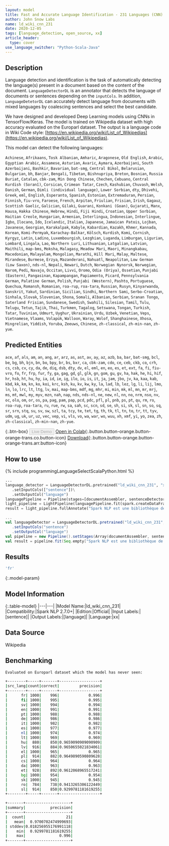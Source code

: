 ```yaml
---
layout: model
title: Fast and Accurate Language Identification - 231 Languages (CNN)
author: John Snow Labs
name: ld_wiki_cnn_231
date: 2020-12-05
tags: [language_detection, open_source, xx]
article_header:
  type: cover
use_language_switcher: "Python-Scala-Java"
---
```


## Description

Language detection and identification is the task of automatically detecting the language(s) present in a document based on the content of the document. ``LanguageDetectorDL`` is an annotator that detects the language of documents or sentences depending on the ``inputCols``. In addition, ``LanguageDetetorDL`` can accurately detect language from documents with mixed languages by coalescing sentences and select the best candidate.

We have designed and developed Deep Learning models using CNNs in TensorFlow/Keras. The model is trained on Wikipedia dataset with high accuracy evaluated on the Europarl dataset. The output is a language code in Wiki Code style: [https://en.wikipedia.org/wiki/List_of_Wikipedias](https://en.wikipedia.org/wiki/List_of_Wikipedias).

This model can detect the following languages:

`Achinese`, `Afrikaans`, `Tosk Albanian`, `Amharic`, `Aragonese`, `Old English`, `Arabic`, `Egyptian Arabic`, `Assamese`, `Asturian`, `Avaric`, `Aymara`, `Azerbaijani`, `South Azerbaijani`, `Bashkir`, `Bavarian`, `bat-smg`, `Central Bikol`, `Belarusian`, `Bulgarian`, `bh`, `Banjar`, `Bengali`, `Tibetan`, `Bishnupriya`, `Breton`, `Bosnian`, `Russia Buriat`, `Catalan`, `cbk-zam`, `Min Dong Chinese`, `Chechen`, `Cebuano`, `Central Kurdish (Soranî)`, `Corsican`, `Crimean Tatar`, `Czech`, `Kashubian`, `Chuvash`, `Welsh`, `Danish`, `German`, `Dimli (individual language)`, `Lower Sorbian`, `dty`, `Dhivehi`, `Greek`, `eml`, `English`, `Esperanto`, `Spanish`, `Estonian`, `Extremaduran`, `Persian`, `Finnish`, `fiu-vro`, `Faroese`, `French`, `Arpitan`, `Friulian`, `Frisian`, `Irish`, `Gagauz`, `Scottish Gaelic`, `Galician`, `Gilaki`, `Guarani`, `Konkani (Goan)`, `Gujarati`, `Manx`, `Hausa`, `Hakka Chinese`, `Hebrew`, `Hindi`, `Fiji Hindi`, `Croatian`, `Upper Sorbian`, `Haitian Creole`, `Hungarian`, `Armenian`, `Interlingua`, `Indonesian`, `Interlingue`, `Igbo`, `Ilocano`, `Ido`, `Icelandic`, `Italian`, `Japanese`, `Jamaican Patois`, `Lojban`, `Javanese`, `Georgian`, `Karakalpak`, `Kabyle`, `Kabardian`, `Kazakh`, `Khmer`, `Kannada`, `Korean`, `Komi-Permyak`, `Karachay-Balkar`, `Kölsch`, `Kurdish`, `Komi`, `Cornish`, `Kyrgyz`, `Latin`, `Ladino`, `Luxembourgish`, `Lezghian`, `Luganda`, `Limburgan`, `Ligurian`, `Lombard`, `Lingala`, `Lao`, `Northern Luri`, `Lithuanian`, `Latgalian`, `Latvian`, `Maithili`, `map-bms`, `Moksha`, `Malagasy`, `Meadow Mari`, `Maori`, `Minangkabau`, `Macedonian`, `Malayalam`, `Mongolian`, `Marathi`, `Hill Mari`, `Malay`, `Maltese`, `Mirandese`, `Burmese`, `Erzya`, `Mazanderani`, `Nahuatl`, `Neapolitan`, `Low German (Low Saxon)`, `nds-nl`, `Nepali`, `Newari`, `Dutch`, `Norwegian Nynorsk`, `Norwegian`, `Narom`, `Pedi`, `Navajo`, `Occitan`, `Livvi`, `Oromo`, `Odia (Oriya)`, `Ossetian`, `Punjabi (Eastern)`, `Pangasinan`, `Kapampangan`, `Papiamento`, `Picard`, `Pennsylvania German`, `Palatine German`, `Polish`, `Punjabi (Western)`, `Pashto`, `Portuguese`, `Quechua`, `Romansh`, `Romanian`, `roa-rup`, `roa-tara`, `Russian`, `Rusyn`, `Kinyarwanda`, `Sanskrit`, `Yakut`, `Sardinian`, `Sicilian`, `Sindhi`, `Northern Sami`, `Serbo-Croatian`, `Sinhala`, `Slovak`, `Slovenian`, `Shona`, `Somali`, `Albanian`, `Serbian`, `Sranan Tongo`, `Saterland Frisian`, `Sundanese`, `Swedish`, `Swahili`, `Silesian`, `Tamil`, `Tulu`, `Telugu`, `Tetun`, `Tajik`, `Thai`, `Turkmen`, `Tagalog`, `Setswana`, `Tongan`, `Turkish`, `Tatar`, `Tuvinian`, `Udmurt`, `Uyghur`, `Ukrainian`, `Urdu`, `Uzbek`, `Venetian`, `Veps`, `Vietnamese`, `Vlaams`, `Volapük`, `Walloon`, `Waray`, `Wolof`, `Shanghainese`, `Xhosa`, `Mingrelian`, `Yiddish`, `Yoruba`, `Zeeuws`, `Chinese`, `zh-classical`, `zh-min-nan`, `zh-yue`.

## Predicted Entities

`ace`, `af`, `als`, `am`, `an`, `ang`, `ar`, `arz`, `as`, `ast`, `av`, `ay`, `az`, `azb`, `ba`, `bar`, `bat-smg`, `bcl`, `be`, `bg`, `bh`, `bjn`, `bn`, `bo`, `bpy`, `br`, `bs`, `bxr`, `ca`, `cbk-zam`, `cdo`, `ce`, `ceb`, `ckb`, `co`, `crh`, `cs`, `csb`, `cv`, `cy`, `da`, `de`, `diq`, `dsb`, `dty`, `dv`, `el`, `eml`, `en`, `eo`, `es`, `et`, `ext`, `fa`, `fi`, `fiu-vro`, `fo`, `fr`, `frp`, `fur`, `fy`, `ga`, `gag`, `gd`, `gl`, `glk`, `gn`, `gom`, `gu`, `gv`, `ha`, `hak`, `he`, `hi`, `hif`, `hr`, `hsb`, `ht`, `hu`, `hy`, `ia`, `id`, `ie`, `ig`, `ilo`, `io`, `is`, `it`, `ja`, `jam`, `jbo`, `jv`, `ka`, `kaa`, `kab`, `kbd`, `kk`, `km`, `kn`, `ko`, `koi`, `krc`, `ksh`, `ku`, `kv`, `kw`, `ky`, `la`, `lad`, `lb`, `lez`, `lg`, `li`, `lij`, `lmo`, `ln`, `lo`, `lrc`, `lt`, `ltg`, `lv`, `mai`, `map-bms`, `mdf`, `mg`, `mhr`, `mi`, `min`, `mk`, `ml`, `mn`, `mr`, `mrj`, `ms`, `mt`, `mwl`, `my`, `myv`, `mzn`, `nah`, `nap`, `nds`, `nds-nl`, `ne`, `new`, `nl`, `nn`, `no`, `nrm`, `nso`, `nv`, `oc`, `olo`, `om`, `or`, `os`, `pa`, `pag`, `pam`, `pap`, `pcd`, `pdc`, `pfl`, `pl`, `pnb`, `ps`, `pt`, `qu`, `rm`, `ro`, `roa-rup`, `roa-tara`, `ru`, `rue`, `rw`, `sa`, `sah`, `sc`, `scn`, `sd`, `se`, `sh`, `si`, `sk`, `sl`, `sn`, `so`, `sq`, `sr`, `srn`, `stq`, `su`, `sv`, `sw`, `szl`, `ta`, `tcy`, `te`, `tet`, `tg`, `th`, `tk`, `tl`, `tn`, `to`, `tr`, `tt`, `tyv`, `udm`, `ug`, `uk`, `ur`, `uz`, `vec`, `vep`, `vi`, `vls`, `vo`, `wa`, `war`, `wo`, `wuu`, `xh`, `xmf`, `yi`, `yo`, `zea`, `zh`, `zh-classical`, `zh-min-nan`, `zh-yue`.

{:.btn-box}
<button class="button button-orange" disabled>Live Demo</button>
[Open in Colab](https://githubtocolab.com/JohnSnowLabs/spark-nlp-workshop/blob/master/jupyter/annotation/english/language-detection/Language_Detection_and_Indentification.ipynb){:.button.button-orange.button-orange-trans.co.button-icon}
[Download](https://s3.amazonaws.com/auxdata.johnsnowlabs.com/public/models/ld_wiki_cnn_231_xx_2.7.0_2.4_1607183625658.zip){:.button.button-orange.button-orange-trans.arr.button-icon}

## How to use

<div class="tabs-box" markdown="1">
{% include programmingLanguageSelectScalaPython.html %}

```python
...
language_detector = LanguageDetectorDL.pretrained("ld_wiki_cnn_231", "xx")\
   .setInputCols(["sentence"])\
   .setOutputCol("language")
languagePipeline = Pipeline(stages=[documentAssembler, sentenceDetector, language_detector])
light_pipeline = LightPipeline(languagePipeline.fit(spark.createDataFrame([['']]).toDF("text")))
result = light_pipeline.fullAnnotate("Spark NLP est une bibliothèque de traitement de texte open source pour le traitement avancé du langage naturel pour les langages de programmation Python, Java et Scala.")
```
```scala
...
val languageDetector = LanguageDetectorDL.pretrained("ld_wiki_cnn_231", "xx")
   .setInputCols("sentence")
   .setOutputCol("language")
val pipeline = new Pipeline().setStages(Array(documentAssembler, sentenceDetector, languageDetector))
val result = pipeline.fit(Seq.empty["Spark NLP est une bibliothèque de traitement de texte open source pour le traitement avancé du langage naturel pour les langages de programmation Python, Java et Scala."].toDS.toDF("text")).transform(data)
```

</div>

## Results

```bash
'fr'
```

{:.model-param}
## Model Information

{:.table-model}
|---|---|
|Model Name:|ld_wiki_cnn_231|
|Compatibility:|Spark NLP 2.7.0+|
|Edition:|Official|
|Input Labels:|[sentence]|
|Output Labels:|[language]|
|Language:|xx|

## Data Source

Wikipedia

## Benchmarking

```bash
Evaluated on Europarl dataset which the model has never seen:

+--------+-----+-------+------------------+
|src_lang|count|correct|         precision|
+--------+-----+-------+------------------+
|      fr| 1000|    996|             0.996|
|      fi| 1000|    995|             0.995|
|      sv| 1000|    994|             0.994|
|      en| 1000|    991|             0.991|
|      pt| 1000|    988|             0.988|
|      de| 1000|    986|             0.986|
|      it| 1000|    982|             0.982|
|      es| 1000|    977|             0.977|
|      nl| 1000|    974|             0.974|
|      lt| 1000|    969|             0.969|
|      hu|  880|    850|0.9659090909090909|
|      lv|  916|    884|0.9650655021834061|
|      el| 1000|    965|             0.965|
|      pl|  914|    882|0.9649890590809628|
|      cs| 1000|    964|             0.964|
|      da| 1000|    963|             0.963|
|      et|  928|    892|0.9612068965517241|
|      bg| 1000|    954|             0.954|
|      sk| 1000|    945|             0.945|
|      ro|  784|    738|0.9413265306122449|
|      sl|  914|    850|0.9299781181619255|
+--------+-----+-------+------------------+

+-------+--------------------+
|summary|           precision|
+-------+--------------------+
|  count|                  21|
|   mean|  0.9700702474999693|
| stddev|0.018256955176991118|
|    min|  0.9299781181619255|
|    max|               0.996|
+-------+--------------------+
```